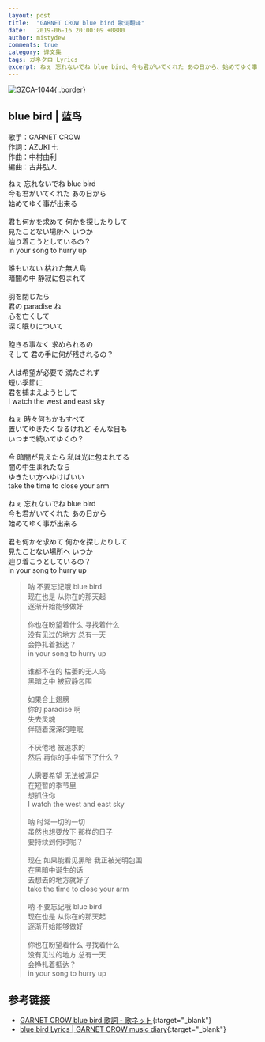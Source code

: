 ```yaml
---
layout: post
title:  "GARNET CROW blue bird 歌词翻译"
date:   2019-06-16 20:00:09 +0800
author: mistydew
comments: true
category: 译文集
tags: ガネクロ Lyrics
excerpt: ねぇ 忘れないでね blue bird、今も君がいてくれた あの日から、始めてゆく事が出来る。
---
```

![GZCA-1044](https://crowsub.github.io/assets/images/discography/single/GZCA-1044.jpg){:.border}

## blue bird | 蓝鸟

歌手：GARNET CROW<br>
作詞：AZUKI 七<br>
作曲：中村由利<br>
編曲：古井弘人

<div class="lyric-original">
<p>
ねぇ 忘れないでね blue bird<br>
今も君がいてくれた あの日から<br>
始めてゆく事が出来る<br>
<br>
君も何かを求めて 何かを探したりして<br>
見たことない場所へ いつか<br>
辿り着こうとしているの？<br>
in your song to hurry up<br>
<br>
誰もいない 枯れた無人島<br>
暗闇の中 静寂に包まれて<br>
<br>
羽を閉じたら<br>
君の paradise ね<br>
心を亡くして<br>
深く眠りについて<br>
<br>
飽きる事なく 求められるの<br>
そして 君の手に何が残されるの？<br>
<br>
人は希望が必要で 満たされず<br>
短い季節に<br>
君を捕まえようとして<br>
I watch the west and east sky<br>
<br>
ねぇ 時々何もかもすべて<br>
置いてゆきたくなるけれど そんな日も<br>
いつまで続いてゆくの？<br>
<br>
今 暗闇が見えたら 私は光に包まれてる<br>
闇の中生まれたなら<br>
ゆきたい方へゆけばいい<br>
take the time to close your arm<br>
<br>
ねぇ 忘れないでね blue bird<br>
今も君がいてくれた あの日から<br>
始めてゆく事が出来る<br>
<br>
君も何かを求めて 何かを探したりして<br>
見たことない場所へ いつか<br>
辿り着こうとしているの？<br>
in your song to hurry up
</p>
</div>

<div class="lyric-translation">
<blockquote>
呐 不要忘记哦 blue bird<br>
现在也是 从你在的那天起<br>
逐渐开始能够做好<br>
<br>
你也在盼望着什么 寻找着什么<br>
没有见过的地方 总有一天<br>
会挣扎着抵达？<br>
in your song to hurry up<br>
<br>
谁都不在的 枯萎的无人岛<br>
黑暗之中 被寂静包围<br>
<br>
如果合上翅膀<br>
你的 paradise 啊<br>
失去灵魂<br>
伴随着深深的睡眠<br>
<br>
不厌倦地 被追求的<br>
然后 再你的手中留下了什么？<br>
<br>
人需要希望 无法被满足<br>
在短暂的季节里<br>
想抓住你<br>
I watch the west and east sky<br>
<br>
呐 时常一切的一切<br>
虽然也想要放下 那样的日子<br>
要持续到何时呢？<br>
<br>
现在 如果能看见黑暗 我正被光明包围<br>
在黑暗中诞生的话<br>
去想去的地方就好了<br>
take the time to close your arm<br>
<br>
呐 不要忘记哦 blue bird<br>
现在也是 从你在的那天起<br>
逐渐开始能够做好<br>
<br>
你也在盼望着什么 寻找着什么<br>
没有见过的地方 总有一天<br>
会挣扎着抵达？<br>
in your song to hurry up
</blockquote>
</div>

## 参考链接

* [GARNET CROW blue bird 歌詞 - 歌ネット](https://www.uta-net.com/song/20135){:target="_blank"}
* [blue bird Lyrics \| GARNET CROW music diary](https://crowsub.github.io/lyrics/original/blue%20bird.html){:target="_blank"}
